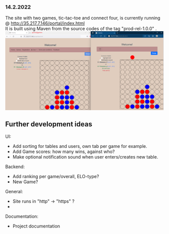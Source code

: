 ### 14.2.2022
The site with two games, tic-tac-toe and connect four, is currently running @ http://35.217.7.146/portal/index.html 
<br>
It is built using Maven from the source codes of the tag "prod-rel-1.0.0" .
<br>
![tictactoe](./workspace-setup/ConnectFour.png) 

## Further development ideas

UI:
* Add sorting for tables and users, own tab per game for example.
* Add Game scores: how many wins, against who?
* Make optional notification sound when user enters/creates new table.

Backend:
* Add ranking per game/overall, ELO-type?
* New Game?

General:
* Site runs in "http" -> "https" ?
* 
Documentation:
* Project documentation
